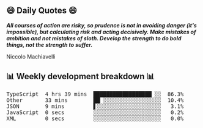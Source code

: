 ## 😄 Daily Quotes 😄

_**All courses of action are risky, so prudence is not in avoiding danger (it's impossible), but calculating risk and acting decisively. Make mistakes of ambition and not mistakes of sloth. Develop the strength to do bold things, not the strength to suffer.**_

Niccolo Machiavelli



## 📊 Weekly development breakdown 📊

<pre>TypeScript  4 hrs 39 mins  ██████████████████▏░░  86.3%
Other       33 mins        ██▏░░░░░░░░░░░░░░░░░░  10.4%
JSON        9 mins         ▋░░░░░░░░░░░░░░░░░░░░   3.1%
JavaScript  0 secs         ░░░░░░░░░░░░░░░░░░░░░   0.2%
XML         0 secs         ░░░░░░░░░░░░░░░░░░░░░   0.0%</pre>